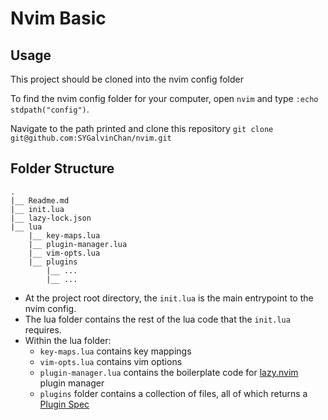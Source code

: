 # Nvim Basic

## Usage
This project should be cloned into the nvim config folder

To find the nvim config folder for your computer, open `nvim` and type `:echo stdpath("config")`.

Navigate to the path printed and clone this repository `git clone git@github.com:SYGalvinChan/nvim.git`

## Folder Structure

```
.
|__ Readme.md
|__ init.lua
|__ lazy-lock.json
|__ lua
    |__ key-maps.lua
    |__ plugin-manager.lua
    |__ vim-opts.lua
    |__ plugins
        |__ ...
        |__ ...
```
- At the project root directory, the `init.lua` is the main entrypoint to the nvim config.
- The lua folder contains the rest of the lua code that the `init.lua` requires.
- Within the lua folder:
    - `key-maps.lua` contains key mappings
    - `vim-opts.lua` contains vim options
    - `plugin-manager.lua` contains the boilerplate code for [lazy.nvim](https://lazy.folke.io/) plugin manager
    - `plugins` folder contains a collection of files, all of which returns a [Plugin Spec](https://lazy.folke.io/spec)
